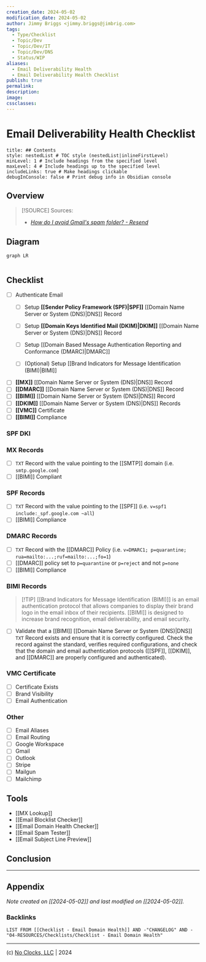 ```yaml
---
creation_date: 2024-05-02
modification_date: 2024-05-02
author: Jimmy Briggs <jimmy.briggs@jimbrig.com>
tags:
  - Type/Checklist
  - Topic/Dev
  - Topic/Dev/IT
  - Topic/Dev/DNS
  - Status/WIP
aliases:
  - Email Deliverability Health
  - Email Deliverability Health Checklist
publish: true
permalink:
description:
image:
cssclasses:
---
```


# Email Deliverability Health Checklist

```table-of-contents
title: ## Contents 
style: nestedList # TOC style (nestedList|inlineFirstLevel)
minLevel: 1 # Include headings from the specified level
maxLevel: 4 # Include headings up to the specified level
includeLinks: true # Make headings clickable
debugInConsole: false # Print debug info in Obsidian console
```

## Overview

> [!SOURCE] Sources:
> - *[How do I avoid Gmail's spam folder? - Resend](https://resend.com/docs/knowledge-base/how-do-i-avoid-gmails-spam-folder)*

## Diagram

```mermaid
graph LR
  
```

## Checklist

- [ ] Authenticate Email
	- [ ] Setup  **[[Sender Policy Framework (SPF)|SPF]]** [[Domain Name Server or System (DNS)|DNS]] Record
	- [ ] Setup **[[Domain Keys Identified Mail (DKIM)|DKIM]]** [[Domain Name Server or System (DNS)|DNS]] Record
	- [ ] Setup [[Domain Based Message Authentication Reporting and Conformance (DMARC)|DMARC]]
	- [ ] (Optional) Setup [[Brand Indicators for Message Identification (BIMI)|BIMI]]


- [ ] **[[MX]]** [[Domain Name Server or System (DNS)|DNS]] Record
- [ ] **[[DMARC]]** [[Domain Name Server or System (DNS)|DNS]] Record
- [ ] **[[BIMI]]** [[Domain Name Server or System (DNS)|DNS]] Record
- [ ] **[[DKIM]]** [[Domain Name Server or System (DNS)|DNS]] Records
- [ ] **[[VMC]]** Certificate
- [ ] **[[BIMI]]** Compliance

### SPF DKI

### MX Records

- [ ] `TXT` Record with the value pointing to the [[SMTP]] domain (i.e. `smtp.google.com`)
- [ ] [[BIMI]] Compliant

### SPF Records

- [ ] `TXT` Record with the value pointing to the [[SPF]] (i.e. `v=spf1 include:_spf.google.com ~all`)
- [ ] [[BIMI]] Compliance

### DMARC Records

- [ ] `TXT` Record with the [[DMARC]] Policy (i.e. `v=DMARC1; p=quarantine; rua=mailto:...;ruf=mailto:...;fo=1`)
- [ ] [[DMARC]] policy set to `p=quarantine` or `p=reject` and not `p=none`
- [ ] [[BIMI]] Compliance

### BIMI Records

> [!TIP] [[Brand Indicators for Message Identification (BIMI)]] is an email authentication protocol that allows companies to display their brand logo in the email inbox of their recipients. [[BIMI]] is designed to increase brand recognition, email deliverability, and email security.

- [ ] Validate that a [[BIMI]] [[Domain Name Server or System (DNS)|DNS]] `TXT` Record exists and ensure that it is correctly configured. Check the record against the standard, verifies required configurations, and check that the domain and email authentication protocols ([[SPF]], [[DKIM]], and [[DMARC]] are properly configured and authenticated).

### VMC Certificate

- [ ] Certificate Exists
- [ ] Brand Visibility
- [ ] Email Authentication

### Other

- [ ] Email Aliases
- [ ] Email Routing
- [ ] Google Workspace
- [ ] Gmail
- [ ] Outlook
- [ ] Stripe
- [ ] Mailgun
- [ ] Mailchimp

## Tools

- [[MX Lookup]]
- [[Email Blocklist Checker]]
- [[Email Domain Health Checker]]
- [[Email Spam Tester]]
- [[Email Subject Line Preview]]


## Conclusion

***

## Appendix

*Note created on [[2024-05-02]] and last modified on [[2024-05-02]].*

### Backlinks

```dataview
LIST FROM [[Checklist - Email Domain Health]] AND -"CHANGELOG" AND -"04-RESOURCES/Checklists/Checklist - Email Domain Health"
```

***

(c) [No Clocks, LLC](https://github.com/noclocks) | 2024
